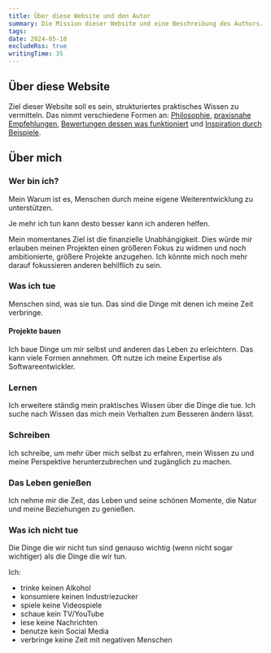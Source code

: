 ```yaml
---
title: Über diese Website und den Autor
summary: Die Mission dieser Website und eine Beschreibung des Authors.
tags:
date: 2024-05-10
excludeRss: true
writingTime: 35
---
```


## Über diese Website

Ziel dieser Website soll es sein, strukturiertes praktisches Wissen zu
vermitteln.
Das nimmt verschiedene Formen an: [Philosophie](essay),
[praxisnahe Empfehlungen](guide), [Bewertungen dessen was funktioniert](review) und
[Inspiration durch Beispiele](project).

## Über mich
### Wer bin ich?

Mein Warum ist es, Menschen durch meine eigene Weiterentwicklung zu unterstützen.

Je mehr ich tun kann desto besser kann ich anderen helfen.

Mein momentanes Ziel ist die finanzielle Unabhängigkeit.
Dies würde mir erlauben meinen Projekten einen größeren Fokus zu widmen und
noch ambitionierte, größere Projekte anzugehen.
Ich könnte mich noch mehr darauf fokussieren anderen behilflich zu sein.

### Was ich tue

Menschen sind, was sie tun.
Das sind die Dinge mit denen ich meine Zeit verbringe.

#### Projekte bauen

Ich baue Dinge um mir selbst und anderen das Leben zu erleichtern.
Das kann viele Formen annehmen.
Oft nutze ich meine Expertise als Softwareentwickler.

### Lernen

Ich erweitere ständig mein praktisches Wissen über die Dinge die tue.
Ich suche nach Wissen das mich mein Verhalten zum Besseren ändern lässt.

### Schreiben

Ich schreibe, um mehr über mich selbst zu erfahren, mein Wissen zu
und meine Perspektive herunterzubrechen und zugänglich zu machen.

### Das Leben genießen

Ich nehme mir die Zeit, das Leben und seine schönen Momente, die Natur und meine
Beziehungen zu genießen.

### Was ich nicht tue

Die Dinge die wir nicht tun sind genauso wichtig (wenn nicht sogar wichtiger)
als die Dinge die wir tun.

Ich:
- trinke keinen Alkohol
- konsumiere keinen Industriezucker
- spiele keine Videospiele
- schaue kein TV/YouTube
- lese keine Nachrichten
- benutze kein Social Media
- verbringe keine Zeit mit negativen Menschen
